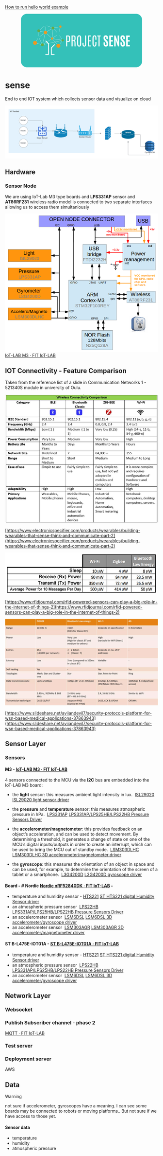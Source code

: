 
[How to run hello world example](HowToRunHello.md)

<p align="center">
  <img src="./images/logo_Logo.png" width="400"/>
</p>

# sense
End to end IOT system which collects sensor data and visualize on cloud

![High Level Architecture](./images/ArchitectureHighLevel.png)
## Hardware

### Sensor Node 
We are using IoT-Lab M3 type boards and **LPS331AP** sensor and **AT86RF231** wireless radio model is connected to two separate interfaces allowing us to access them simultaniously

 ![IOT test bed m3 architecture | 500](./images/m3-archi.png)
 [IoT-LAB M3 · FIT IoT-LAB](https://www.iot-lab.info/docs/boards/iot-lab-m3/)
 

## IOT Connectivity - Feature Comparison
Taken from the reference list of a slide in Communication Networks 1 - 521340S module in university of Oulu.

![Node to Node](./images/node-to-node.jpeg)

[https://www.electronicspecifier.com/products/wearables/building-wearables-that-sense-think-and-communicate-part-2](https://www.electronicspecifier.com/products/wearables/building-wearables-that-sense-think-and-communicate-part-2)




![Power of Bluetooth tech](./images/power_bluethooth_tech.jpg)

[https://www.rfidjournal.com/rfid-powered-sensors-can-play-a-big-role-in-the-internet-of-things-2](https://www.rfidjournal.com/rfid-powered-sensors-can-play-a-big-role-in-the-internet-of-things-2)




![Feature Comparison](./images/zbw4.webp)

[https://www.slideshare.net/aviiandevil7/security-protocols-platform-for-wsn-based-medical-applications-37863943](https://www.slideshare.net/aviiandevil7/security-protocols-platform-for-wsn-based-medical-applications-37863943)



## Sensor Layer

### Sensors

#### M3 - [IoT-LAB M3 · FIT IoT-LAB](https://www.iot-lab.info/docs/boards/iot-lab-m3/)
4 sensors connected to the MCU via the **I2C** bus are embedded into the IoT-LAB M3 board:

- the **light** sensor: this measures ambient light intensity in lux.  [ISL29020](https://www.iot-lab.info/assets/misc/docs/iot-lab-m3/ISL29020.pdf)
	[ISL29020 light sensor driver](https://doc.riot-os.org/group__drivers__isl29020.html)
	
- the **pressure** and **temperature** sensor: this measures atmospheric pressure in hPa.  [LPS331AP](https://www.iot-lab.info/assets/misc/docs/iot-lab-m3/LPS331AP.pdf)
	[LPS331AP/LPS25HB/LPS22HB Pressure Sensors Driver](https://doc.riot-os.org/group__drivers__lpsxxx.html)
- the **accelerometer/magnetometer**: this provides feedback on an object’s acceleration, and can be used to detect movement. By determining a threshold, it generates a change of state on one of the MCU’s digital inputs/outputs in order to create an interrupt, which can be used to bring the MCU out of standby mode.  [LSM303DLHC](https://www.iot-lab.info/assets/misc/docs/iot-lab-m3/LSM303DLHC.pdf)
	[LSM303DLHC 3D accelerometer/magnetometer driver](https://doc.riot-os.org/group__drivers__lsm303dlhc.html)
- the **gyroscope**: this measures the orientation of an object in space and can be used, for example, to determine the orientation of the screen of a tablet or a smartphone.  [L3G4200D](https://www.iot-lab.info/assets/misc/docs/iot-lab-m3/L3G4200D.pdf)
	[L3G4200D gyroscope driver](https://doc.riot-os.org/group__drivers__l3g4200d.html)
	

#### Board - # Nordic [Nordic nRF52840DK · FIT IoT-LAB](https://www.iot-lab.info/docs/boards/nordic-nrf52840dk/) -
- temperature and humidity sensor - [HTS221](https://www.st.com/resource/en/datasheet/hts221.pdf)
	[ST HTS221 digital Humidity Sensor driver](https://doc.riot-os.org/group__drivers__hts221.html)
- an atmospheric pressure sensor  [LPS22HB](https://www.st.com/resource/en/datasheet/dm00140895.pdf)
	[LPS331AP/LPS25HB/LPS22HB Pressure Sensors Driver](https://doc.riot-os.org/group__drivers__lpsxxx.html)
- an accelerometer sensor  [LSM6DSL](https://www.st.com/resource/en/datasheet/lsm6dsl.pdf)
	[LSM6DSL 3D accelerometer/gyroscope driver](https://doc.riot-os.org/group__drivers__lsm6dsl.html)
- an accelerometer sensor  [LSM303AGR](https://www.st.com/resource/en/datasheet/lsm303agr.pdf)
	[LSM303AGR 3D accelerometer/magnetometer driver](https://doc.riot-os.org/group__drivers__lsm303agr.html)

#### ST B-L475E-IOT01A - [ST B-L475E-IOT01A · FIT IoT-LAB](https://www.iot-lab.info/docs/boards/st-b-l475e-iot01a/)

- temperature and humidity sensor - [HTS221](https://www.st.com/resource/en/datasheet/hts221.pdf)
	[ST HTS221 digital Humidity Sensor driver](https://doc.riot-os.org/group__drivers__hts221.html)
- an atmospheric pressure sensor  [LPS22HB](https://www.st.com/resource/en/datasheet/dm00140895.pdf)
	[LPS331AP/LPS25HB/LPS22HB Pressure Sensors Driver](https://doc.riot-os.org/group__drivers__lpsxxx.html)
- an accelerometer sensor  [LSM6DSL](https://www.st.com/resource/en/datasheet/lsm6dsl.pdf)
	[LSM6DSL 3D accelerometer/gyroscope driver](https://doc.riot-os.org/group__drivers__lsm6dsl.html)


## Network Layer



### Websocket 
### Publish Subscriber channel - phase 2
[MQTT · FIT IoT-LAB](https://www.iot-lab.info/docs/tools/mqtt-broker/)

### Test server

### Deployment server

AWS

## Data 

>[!WARNING]
>not sure if accelerometer, gyroscopes have a meaning. 
>I can see some boards may be connected to robots or moving platforms.. But not sure if we have access to those yet.

#### Sensor data
- temperature
- humidity
- atmospheric pressure